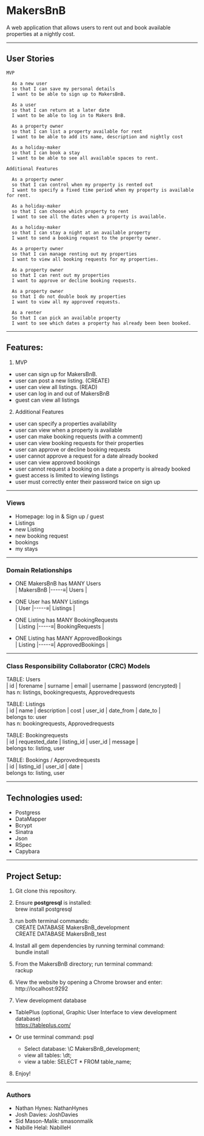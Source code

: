 # MakersBnB

  A web application that allows users to rent out and book available properties at a nightly cost.

-------
## User Stories
```
MVP

  As a new user
  so that I can save my personal details
  I want to be able to sign up to MakersBnB.

  As a user
  so that I can return at a later date
  I want to be able to log in to Makers BnB.

  As a property owner
  so that I can list a property available for rent
  I want to be able to add its name, description and nightly cost

  As a holiday-maker
  so that I can book a stay
  I want to be able to see all available spaces to rent.

Additional Features

  As a property owner
  so that I can control when my property is rented out
  I want to specify a fixed time period when my property is available for rent.

  As a holiday-maker
  so that I can choose which property to rent
  I want to see all the dates when a property is available.

  As a holiday-maker
  so that I can stay a night at an available property
  I want to send a booking request to the property owner.

  As a property owner
  so that I can manage renting out my properties
  I want to view all booking requests for my properties.

  As a property owner
  so that I can rent out my properties
  I want to approve or decline booking requests.

  As a property owner
  so that I do not double book my properties
  I want to view all my approved requests.

  As a renter
  So that I can pick an available property
  I want to see which dates a property has already been been booked.

```
-----
## Features:
1. MVP
- user can sign up for MakersBnB.
- user can post a new listing. (CREATE)
- user can view all listings. (READ)
- user can log in and out of MakersBnB
- guest can view all listings
2. Additional Features
- user can specify a properties availability
- user can view when a property is available
- user can make booking requests (with a comment)
- user can view booking requests for their properties
- user can approve or decline booking requests
- user cannot approve a request for a date already booked
- user can view approved bookings
- user cannot request a booking on a date a property is already booked
- guest access is limited to viewing listings
- user must correctly enter their password twice on sign up
-----

### Views
- Homepage: log in & Sign up / guest
- Listings
- new Listing
- new booking request
- bookings
- my stays

------
### Domain Relationships
- ONE MakersBnB has MANY Users  
| MakersBnB |-----≡| Users |  

- ONE User has MANY Listings  
| User |-----≡| Listings |  

- ONE Listing has MANY BookingRequests   
| Listing |-----≡| BookingRequests |

- ONE Listing has MANY ApprovedBookings  
| Listing |-----≡| ApprovedBookings |
------

### Class Responsibility Collaborator (CRC) Models

TABLE: Users  
  | id | forename | surname | email | username | password (encrypted) |     
  has n: listings, bookingrequests, Approvedrequests

TABLE: Listings  
| id |  name  | description | cost | user_id |  date_from | date_to |   
  belongs to: user  
  has n: bookingrequests, Approvedrequests

TABLE: Bookingrequests  
  | id | requested_date | listing_id | user_id | message |  
  belongs to: listing, user

TABLE: Bookings / Approvedrequests   
  | id | listing_id | user_id | date |  
  belongs to: listing, user   

------
 ## Technologies used:
- Postgress
- DataMapper
- Bcrypt
- Sinatra
- Json
- RSpec
- Capybara

------
## Project Setup:

1. Git clone this repository.

2. Ensure __postgresql__ is installed:  
  brew install postgresql

3. run both terminal commands:  
  CREATE DATABASE MakersBnB_development  
  CREATE DATABASE MakersBnB_test

4. Install all gem dependencies by running terminal command:   
  bundle install

5. From the MakersBnB directory; run terminal command:  
  rackup

6. View the website by opening a Chrome browser and enter:   
  http://localhost:9292

7. View development database
  - TablePlus (optional, Graphic User Interface to view development database)  
     https://tableplus.com/  

  - Or use terminal command: psql  
      - Select database: \C MakersBnB_development;
      - view all tables: \dt;
      - view a table: SELECT * FROM table_name;

8. Enjoy!

------
### Authors
- Nathan Hynes: NathanHynes
- Josh Davies: JoshDavies
- Sid Mason-Malik: smasonmalik
- Nabille Helal: NabilleH
